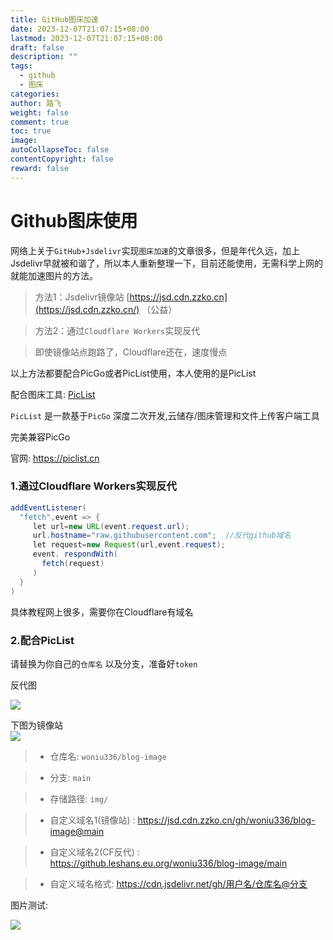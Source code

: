 ```yaml
---
title: GitHub图床加速
date: 2023-12-07T21:07:15+08:00
lastmod: 2023-12-07T21:07:15+08:00
draft: false
description: ""
tags:
  - github
  - 图床
categories: 
author: 路飞
weight: false
comment: true
toc: true
image: 
autoCollapseToc: false
contentCopyright: false
reward: false
---
```



# Github图床使用

网络上关于`GitHub+Jsdelivr`实现`图床加速`的文章很多，但是年代久远，加上Jsdelivr早就被和谐了，所以本人重新整理一下，目前还能使用，无需科学上网的就能加速图片的方法。

>方法1：Jsdelivr镜像站 [https://jsd.cdn.zzko.cn](https://jsd.cdn.zzko.cn/)  （公益）

>方法2：通过`Cloudflare Workers`实现反代

>即使镜像站点跑路了，Cloudflare还在，速度慢点

以上方法都要配合PicGo或者PicList使用，本人使用的是PicList

配合图床工具: [PicList](https://github.com/Kuingsmile/PicList)


`PicList` 是一款基于`PicGo` 深度二次开发,云储存/图床管理和文件上传客户端工具


完美兼容PicGo


官网: https://piclist.cn


### 1.通过Cloudflare Workers实现反代

```java
addEventListener(
  "fetch",event => {
     let url=new URL(event.request.url);
     url.hostname="raw.githubusercontent.com";  //反代github域名
     let request=new Request(url,event.request);
     event. respondWith(
       fetch(request)
     )
  }
)
```

具体教程网上很多，需要你在Cloudflare有域名

### 2.配合PicList



请替换为你自己的`仓库名` 以及分支，准备好`token`

反代图

![](https://github.leshans.eu.org/woniu336/blog-image/main/img/2023-12-07_212014.png)

下图为镜像站
<br>![](https://jsd.cdn.zzko.cn/gh/woniu336/blog-image@main/img/2023-12-07_212014.png)

> - 仓库名: `woniu336/blog-image`

> - 分支: `main`

> - 存储路径: `img/`   

> - 自定义域名1(镜像站) :  https://jsd.cdn.zzko.cn/gh/woniu336/blog-image@main 

> - 自定义域名2(CF反代)
: https://github.leshans.eu.org/woniu336/blog-image/main  

> - 自定义域名格式: https://cdn.jsdelivr.net/gh/用户名/仓库名@分支  

图片测试:

![](https://github.leshans.eu.org/woniu336/blog-image/main/img/202310061243776.jpg)



